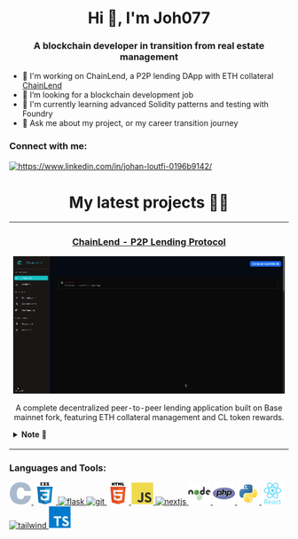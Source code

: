 <h1 align="center">Hi 👋, I'm Joh077</h1>
<h3 align="center">A blockchain developer in transition from real estate management</h3>

- 🔭 I'm working on ChainLend, a P2P lending DApp with ETH collateral [ChainLend](https://github.com/Joh077/ChainLend)<br>
- 👯 I’m looking for a blockchain development job<br>
- 🌱 I'm currently learning advanced Solidity patterns and testing with Foundry<br>
- 💬 Ask me about my project, or my career transition journey<br>


<h3 align="left">Connect with me:</h3>
<p align="left">
<a href="https://linkedin.com/in/https://www.linkedin.com/in/johan-loutfi-0196b9142/" target="blank"><img align="center" src="https://raw.githubusercontent.com/rahuldkjain/github-profile-readme-generator/master/src/images/icons/Social/linked-in-alt.svg" alt="https://www.linkedin.com/in/johan-loutfi-0196b9142/" height="30" width="40" /></a>
</p>

<!-- Projects -->
<h1 align="center">My latest projects 👨‍💻</h1>
<div align="center">
  <table>
        <tr>
            <td width="100%">
                <h3 align="center">
                    <a href="https://github.com/Joh077/ChainLend" target="_blank" rel="noreferrer"> ChainLend - P2P Lending Protocol</a>
                </h3>
                <p align="center">
                    <a href="https://i.postimg.cc/YCCdysHP/Chain-Lend.gif" target="_blank" rel="noreferrer"> <img src="./static/ChainLend.gif" alt="chillflix"/> </a>
                    <p align="center">
                        A complete decentralized peer-to-peer lending application built on Base mainnet fork, featuring ETH collateral management and CL token rewards.
                    </p>
					<details>
						<summary>
						<b>Note 📝</b>
						</summary>
Blockchain & Smart Contracts

- **Solidity 0.8.20** - Smart contract development with latest features
- **Hardhat** - Development environment, testing, and deployment framework
- **OpenZeppelin** - Security-audited contract libraries
- **Chainlink** - Decentralized price feeds for ETH and USDC
					</details>
            </p>
            </td>
        </tr>
  </table>
</div>

<h3 align="left">Languages and Tools:</h3>
<p align="left"> <a href="https://www.cprogramming.com/" target="_blank" rel="noreferrer"> <img src="https://raw.githubusercontent.com/devicons/devicon/master/icons/c/c-original.svg" alt="c" width="40" height="40"/> </a> <a href="https://www.w3schools.com/css/" target="_blank" rel="noreferrer"> <img src="https://raw.githubusercontent.com/devicons/devicon/master/icons/css3/css3-original-wordmark.svg" alt="css3" width="40" height="40"/> </a> <a href="https://flask.palletsprojects.com/" target="_blank" rel="noreferrer"> <img src="https://www.vectorlogo.zone/logos/pocoo_flask/pocoo_flask-icon.svg" alt="flask" width="40" height="40"/> </a> <a href="https://git-scm.com/" target="_blank" rel="noreferrer"> <img src="https://www.vectorlogo.zone/logos/git-scm/git-scm-icon.svg" alt="git" width="40" height="40"/> </a> <a href="https://www.w3.org/html/" target="_blank" rel="noreferrer"> <img src="https://raw.githubusercontent.com/devicons/devicon/master/icons/html5/html5-original-wordmark.svg" alt="html5" width="40" height="40"/> </a> <a href="https://developer.mozilla.org/en-US/docs/Web/JavaScript" target="_blank" rel="noreferrer"> <img src="https://raw.githubusercontent.com/devicons/devicon/master/icons/javascript/javascript-original.svg" alt="javascript" width="40" height="40"/> </a> <a href="https://nextjs.org/" target="_blank" rel="noreferrer"> <img src="https://cdn.worldvectorlogo.com/logos/nextjs-2.svg" alt="nextjs" width="40" height="40"/> </a> <a href="https://nodejs.org" target="_blank" rel="noreferrer"> <img src="https://raw.githubusercontent.com/devicons/devicon/master/icons/nodejs/nodejs-original-wordmark.svg" alt="nodejs" width="40" height="40"/> </a> <a href="https://www.php.net" target="_blank" rel="noreferrer"> <img src="https://raw.githubusercontent.com/devicons/devicon/master/icons/php/php-original.svg" alt="php" width="40" height="40"/> </a> <a href="https://www.python.org" target="_blank" rel="noreferrer"> <img src="https://raw.githubusercontent.com/devicons/devicon/master/icons/python/python-original.svg" alt="python" width="40" height="40"/> </a> <a href="https://reactjs.org/" target="_blank" rel="noreferrer"> <img src="https://raw.githubusercontent.com/devicons/devicon/master/icons/react/react-original-wordmark.svg" alt="react" width="40" height="40"/> </a> <a href="https://tailwindcss.com/" target="_blank" rel="noreferrer"> <img src="https://www.vectorlogo.zone/logos/tailwindcss/tailwindcss-icon.svg" alt="tailwind" width="40" height="40"/> </a> <a href="https://www.typescriptlang.org/" target="_blank" rel="noreferrer"> <img src="https://raw.githubusercontent.com/devicons/devicon/master/icons/typescript/typescript-original.svg" alt="typescript" width="40" height="40"/> </a> </p>
